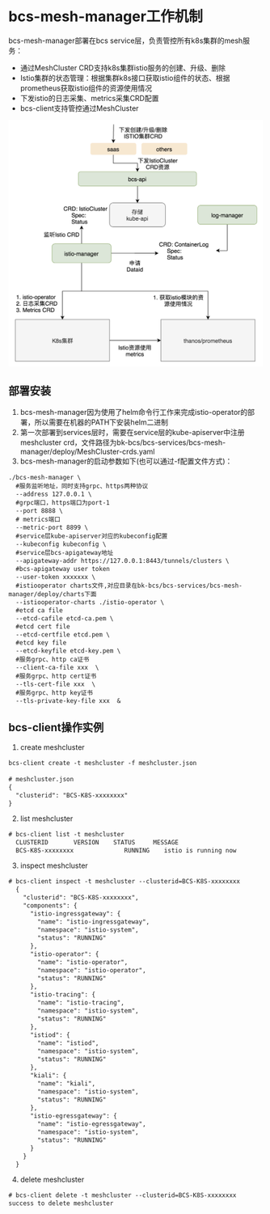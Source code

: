 # bcs-mesh-manager工作机制
bcs-mesh-manager部署在bcs service层，负责管控所有k8s集群的mesh服务：

- 通过MeshCluster CRD支持k8s集群istio服务的创建、升级、删除
- Istio集群的状态管理：根据集群k8s接口获取istio组件的状态、根据prometheus获取istio组件的资源使用情况
- 下发istio的日志采集、metrics采集CRD配置
- bcs-client支持管控通过MeshCluster

![bcs-mesh-manager.png](./images/bcs-mesh-manager.png)

## 部署安装
1. bcs-mesh-manager因为使用了helm命令行工作来完成istio-operator的部署，所以需要在机器的PATH下安装helm二进制
2. 第一次部署到services层时，需要在service层的kube-apiserver中注册meshcluster crd，文件路径为bk-bcs/bcs-services/bcs-mesh-manager/deploy/MeshCluster-crds.yaml
3. bcs-mesh-manager的启动参数如下(也可以通过-f配置文件方式)：
```
./bcs-mesh-manager \
  #服务监听地址，同时支持grpc、https两种协议
  --address 127.0.0.1 \ 
  #grpc端口，https端口为port-1
  --port 8888 \ 
  # metrics端口
  --metric-port 8899 \ 
  #service层kube-apiserver对应的kubeconfig配置
  --kubeconfig kubeconfig \ 
  #service层bcs-apigateway地址
  --apigateway-addr https://127.0.0.1:8443/tunnels/clusters \ 
  #bcs-apigateway user token
  --user-token xxxxxxx \ 
  #istiooperator charts文件,对应目录在bk-bcs/bcs-services/bcs-mesh-manager/deploy/charts下面
  --istiooperator-charts ./istio-operator \ 
  #etcd ca file
  --etcd-cafile etcd-ca.pem \ 
  #etcd cert file
  --etcd-certfile etcd.pem \ 
  #etcd key file
  --etcd-keyfile etcd-key.pem \ 
  #服务grpc、http ca证书
  --client-ca-file xxx  \ 
  #服务grpc、http cert证书
  --tls-cert-file xxx  \ 
  #服务grpc、http key证书
  --tls-private-key-file xxx  &
```

## bcs-client操作实例
1. create meshcluster
```
bcs-client create -t meshcluster -f meshcluster.json

# meshcluster.json
{
  "clusterid": "BCS-K8S-xxxxxxxx"
}
```
2. list meshcluster
```
# bcs-client list -t meshcluster
  CLUSTERID       VERSION    STATUS     MESSAGE
  BCS-K8S-xxxxxxxx              RUNNING    istio is running now
```
3. inspect meshcluster
```
# bcs-client inspect -t meshcluster --clusterid=BCS-K8S-xxxxxxxx
  {
    "clusterid": "BCS-K8S-xxxxxxxx",
    "components": {
      "istio-ingressgateway": {
        "name": "istio-ingressgateway",
        "namespace": "istio-system",
        "status": "RUNNING"
      },
      "istio-operator": {
        "name": "istio-operator",
        "namespace": "istio-operator",
        "status": "RUNNING"
      },
      "istio-tracing": {
        "name": "istio-tracing",
        "namespace": "istio-system",
        "status": "RUNNING"
      },
      "istiod": {
        "name": "istiod",
        "namespace": "istio-system",
        "status": "RUNNING"
      },
      "kiali": {
        "name": "kiali",
        "namespace": "istio-system",
        "status": "RUNNING"
      },
      "istio-egressgateway": {
        "name": "istio-egressgateway",
        "namespace": "istio-system",
        "status": "RUNNING"
      }
    }
  }
```
4. delete meshcluster
```
# bcs-client delete -t meshcluster --clusterid=BCS-K8S-xxxxxxxx
success to delete meshcluster
```